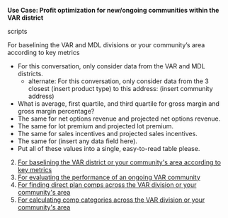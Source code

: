 **Use Case: Profit optimization for new/ongoing communities within the VAR district** 

scripts

For baselining the VAR and MDL divisions or your community’s area according to key metrics
- For this conversation, only consider data from the VAR and MDL districts.
  - alternate: For this conversation, only consider data from the 3 closest (insert product type) to this address: (insert community address)
- What is average, first quartile, and third quartile for gross margin and gross margin percentage?
- The same for net options revenue and projected net options revenue.
- The same for lot premium and projected lot premium. 
- The same for sales incentives and projected sales incentives. 
- The same for (insert any data field here).
- Put all of these values into a single, easy-to-read table please.

2. [For baselining the VAR district or your community's area according to key metrics](https://docs.google.com/document/d/1KYP0W4xpkch-Lf5mbT-FOQZkR0PY3IWiqeZE3KHtH4c/edit?tab=t.0)
3. [For evaluating the performance of an ongoing VAR community](https://docs.google.com/document/d/1xROW_JE5q9MjEkAmstbF2SuFt4SDkXgxHEZF6hjipEw/edit?tab=t.0)
4. [For finding direct plan comps across the VAR division or your community's area](https://docs.google.com/document/d/1Lk_21aewrUIGQ80AqBv-WKs7nbMsagUxv3QJP3ncyDQ/edit?tab=t.0) 
5. [For calculating comp categories across the VAR division or your community's area](https://docs.google.com/document/d/1mkfDYsNBJmSLuk5gv2A9qKtlS8l1K6-HlBveYS4JYbg/edit?tab=t.0)

